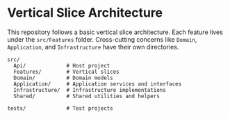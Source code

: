 # Vertical Slice Architecture

This repository follows a basic vertical slice architecture. Each feature lives under the `src/Features` folder. Cross-cutting concerns like `Domain`, `Application`, and `Infrastructure` have their own directories.

```
src/
  Api/             # Host project
  Features/        # Vertical slices
  Domain/          # Domain models
  Application/     # Application services and interfaces
  Infrastructure/  # Infrastructure implementations
  Shared/          # Shared utilities and helpers

tests/             # Test projects
```
